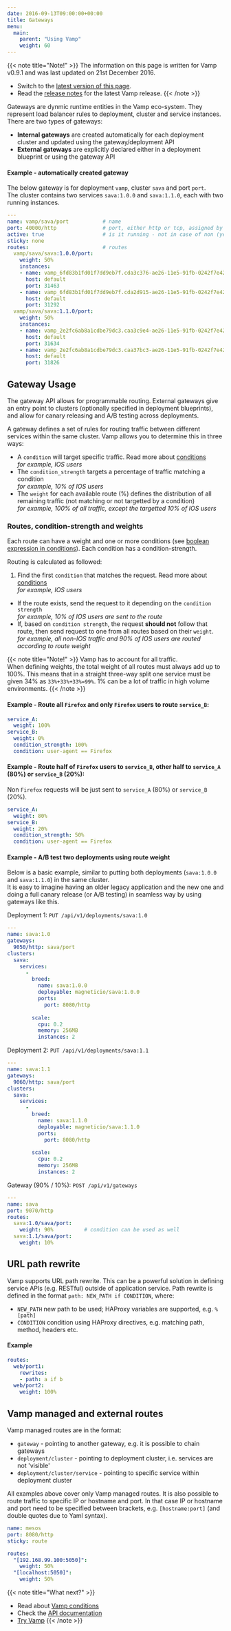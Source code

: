 ```yaml
---
date: 2016-09-13T09:00:00+00:00
title: Gateways
menu:
  main:
    parent: "Using Vamp"
    weight: 60
---
```


{{< note title="Note!" >}}
The information on this page is written for Vamp v0.9.1 and was last updated on 21st December 2016.  

* Switch to the [latest version of this page](/documentation/using-vamp/gateways).
* Read the [release notes](/documentation/release-notes/latest) for the latest Vamp release.
{{< /note >}}

Gateways are dynmic runtime entities in the Vamp eco-system. They represent load balancer rules to deployment, cluster and service instances. There are two types of gateways:

* **Internal gateways** are created automatically for each deployment cluster and updated using the gateway/deployment API
* **External gateways** are explicitly declared either in a deployment blueprint or using the gateway API

#### Example - automatically created gateway 

The below gateway is for deployment `vamp`, cluster `sava` and port `port`.  
The cluster contains two services `sava:1.0.0` and `sava:1.1.0`, each with two running instances. 
```yaml
---
name: vamp/sava/port           # name
port: 40000/http               # port, either http or tcp, assigned by Vamp
active: true                   # is it running - not in case of non (yet) existing routes
sticky: none
routes:                        # routes
  vamp/sava/sava:1.0.0/port:
    weight: 50%
    instances:
    - name: vamp_6fd83b1fd01f7dd9eb7f.cda3c376-ae26-11e5-91fb-0242f7e42bf3
      host: default
      port: 31463
    - name: vamp_6fd83b1fd01f7dd9eb7f.cda2d915-ae26-11e5-91fb-0242f7e42bf3
      host: default
      port: 31292
  vamp/sava/sava:1.1.0/port:
    weight: 50%
    instances:
    - name: vamp_2e2fc6ab8a1cdbe79dc3.caa3c9e4-ae26-11e5-91fb-0242f7e42bf3
      host: default
      port: 31634
    - name: vamp_2e2fc6ab8a1cdbe79dc3.caa37bc3-ae26-11e5-91fb-0242f7e42bf3
      host: default
      port: 31826
```

## Gateway Usage

The gateway API allows for programmable routing. External gateways give an entry point to clusters (optionally specified in deployment blueprints), and allow for canary releasing and A/B testing across deployments.

A gateway defines a set of rules for routing traffic between different services within the same cluster.
Vamp allows you to determine this in three ways:

* A `condition` will target specific traffic. Read more about [conditions](/documentation/using-vamp/v0.9.1/conditions)  
_for example, IOS users_
* The `condition_strength` targets a percentage of traffic matching a condition  
_for example, 10% of IOS users_
* The `weight` for each available route (%) defines the distribution of all remaining traffic (not matching or not targetted by a condition)  
_for example, 100% of all traffic, except the targetted 10% of IOS users_


### Routes, condition-strength and weights

Each route can have a weight and one or more conditions (see [boolean expression in conditions](/documentation/using-vamp/v0.9.1/conditions/#boolean-expression-in-conditions)). Each condition has a condition-strength.

Routing is calculated as followed:

1. Find the first `condition` that matches the request. Read more about [conditions](/documentation/using-vamp/v0.9.1/conditions)  
_for example, IOS users_
- If the route exists, send the request to it depending on the `condition strength`  
_for example, 10% of IOS users are sent to the route_
- If, based on `condition strength`, the request **should not** follow that route, then send request to one from all routes based on their `weight`.  
_for example, all non-IOS traffic and 90% of IOS users are routed according to route weight_

{{< note title="Note!" >}}
Vamp has to account for all traffic.  
When defining weights, the total weight of all routes must always add up to 100%.
This means that in a straight three-way split one service must be given 34% as `33%+33%+33%=99%`.  1% can be a lot of traffic in high volume environments.
{{< /note >}}

#### Example - Route all `Firefox` and only `Firefox` users to route `service_B`:

```yaml
service_A:
  weight: 100%
service_B:
  weight: 0%
  condition_strength: 100%
  condition: user-agent == Firefox
```

#### Example - Route half of `Firefox` users to `service_B`, other half to `service_A` (80%) or `service_B` (20%):
Non `Firefox` requests will be just sent to `service_A` (80%) or `service_B` (20%).
```yaml
service_A:
  weight: 80%
service_B:
  weight: 20%
  condition_strength: 50%
  condition: user-agent == Firefox
```

#### Example - A/B test two deployments using route weight
Below is a basic example, similar to putting both deployments (`sava:1.0.0` and `sava:1.1.0`) in the same cluster.  
It is easy to imagine having an older legacy application and the new one and doing a full canary release (or A/B testing) in seamless way by using gateways like this.

Deployment 1: `PUT /api/v1/deployments/sava:1.0`

```yaml
---
name: sava:1.0
gateways:
  9050/http: sava/port
clusters:
  sava:
    services:
      -
        breed:
          name: sava:1.0.0
          deployable: magneticio/sava:1.0.0
          ports:
            port: 8080/http
            
        scale:
          cpu: 0.2
          memory: 256MB
          instances: 2
```


Deployment 2: `PUT /api/v1/deployments/sava:1.1`

```yaml
---
name: sava:1.1
gateways:
  9060/http: sava/port
clusters:
  sava:
    services:
      -
        breed:
          name: sava:1.1.0
          deployable: magneticio/sava:1.1.0
          ports:
            port: 8080/http
            
        scale:
          cpu: 0.2
          memory: 256MB
          instances: 2
```


Gateway (90% / 10%): `POST /api/v1/gateways`

```yaml
---
name: sava
port: 9070/http
routes:
  sava:1.0/sava/port:
    weight: 90%          # condition can be used as well
  sava:1.1/sava/port:
    weight: 10%
```

## URL path rewrite

Vamp supports URL path rewrite. This can be a powerful solution in defining service APIs (e.g. RESTful) outside of application service.  Path rewrite is defined in the format `path: NEW_PATH if CONDITION`, where:

- `NEW_PATH` new path to be used; HAProxy variables are supported, e.g. `%[path]`
- `CONDITION` condition using HAProxy directives, e.g. matching path, method, headers etc.

#### Example
```yaml
routes:
  web/port1:
    rewrites:
    - path: a if b
  web/port2:
    weight: 100%
```

## Vamp managed and external routes

Vamp managed routes are in the format:

- `gateway` - pointing to another gateway, e.g. it is possible to chain gateways
- `deployment/cluster` - pointing to deployment cluster, i.e. services are not 'visible'
- `deployment/cluster/service` - pointing to specific service within deployment cluster

All examples above cover only Vamp managed routes.
It is also possible to route traffic to specific IP or hostname and port.
In that case IP or hostname and port need to be specified between brackets, e.g. `[hostname:port]` (and double quotes due to Yaml syntax).

```yaml
name: mesos
port: 8080/http
sticky: route

routes:
  "[192.168.99.100:5050]":
    weight: 50%
  "[localhost:5050]":
    weight: 50%
```

{{< note title="What next?" >}}
* Read about [Vamp conditions](/documentation/using-vamp/v0.9.1/conditions/)
* Check the [API documentation](/documentation/api/api-reference)
* [Try Vamp](/documentation/installation/hello-world)
{{< /note >}}